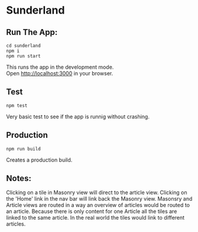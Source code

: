# Sunderland

## Run The App:

```
cd sunderland
npm i
npm run start
```

This runs the app in the development mode.<br>
Open [http://localhost:3000](http://localhost:3000) in your browser.

## Test
```
npm test
```
Very basic test to see if the app is runnig without crashing.

## Production
```
npm run build
```
Creates a production build.

## Notes:
Clicking on a tile in Masonry view will direct to the article view. Clicking on the 'Home' link in the
nav bar will link back the Masonry view.
Masonsry and Article views are routed in a way an overview of articles would
be routed to an article. Because there is only content for one Article all the
tiles are linked to the same article. In the real world the tiles would link to different articles.

